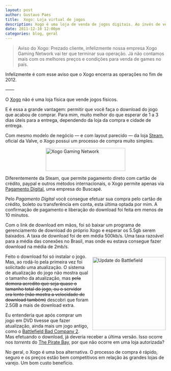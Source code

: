 ```yaml
---
layout: post
author: Gustavo Paes
title:  Xogo: Loja virtual de jogos
description: Xogo é uma loja de venda de jogos digitais. Ao invés de vender DVD, vende download. Os preços são bem competitivos e o método de compra é simples. O site oferece uma taxa boa de download. Infelizmente os jogos vem desatualizados e é preciso perder mais tempo fazendo o download de atualização.
date: 2011-12-10 12:00pm
categories: blog, geral
---
```


> Aviso do Xogo: Prezado cliente, infelizmente nossa empresa Xogo Gaming Network vai ter que terminar sua operação. Já não contamos mais com os melhores preços e condições para venda de games no país.

Infelizmente é com esse aviso que o Xogo encerra as operações no fim de 2012.

&#8212;&#8212;

O <a title="Xogo Gaming Network" href="http://www.xogo.com.br/" target="_blank">Xogo</a> não é uma loja física que vende jogos físicos.

E é essa a grande vantagem: permitir que você faça o download do jogo que acabou de comprar. Para mim, muito melhor do que esperar de 1 a 3 dias úteis para a entrega, dependendo da loja da compra e cidade de entrega.

Com mesmo modelo de negócio &#8212; e com layout parecido &#8212; da loja <a title="Steam store" href="http://store.steampowered.com/?l=english" target="_blank">Steam</a>, oficial da Valve, o Xogo possui um processo de compra muito simples.

<img alt="Xogo Gaming Network" src="//gustavopaes.net/images/posts/2011/12/logo.png" title="Logo Xogo" width="250" height="72" class="aligncenter" style="display:block;margin:10px auto;" />

Diferentemente da Steam, que permite pagamento direto com cartão de crédito, paypal e outros métodos internacionais, o Xogo permite apenas via <a title="Pagamento Digital" href="https://www.pagamentodigital.com.br/site/" target="_blank">Pagamento Digital</a>, uma empresa do Buscapé.

Pelo _Pagamento Digital_ você consegue efetuar sua compra pelo cartão de crédito, boleto ou transferência em conta, esta última optada por mim. A confirmação de pagamento e liberação do download foi feita em menos de 10 minutos.

Com o link de download em mãos, foi só baixar um programa de gerenciamento de download do próprio Xogo e esperar os 5.5gb serem baixados. A taxa de download foi de em média 500kb/s. Uma taxa razoável para a média das conexões no Brasil, mas onde eu estava consegue fazer download na média de 2mb/s.

<a href="//gustavopaes.net/images/posts/2011/12/update-battlefield.png" class="block-image" style="float:right;margin:10px 0 10px 10px;"><img src="//gustavopaes.net/images/posts/2011/12/update-battlefield.png" alt="Update do Battlefield" title="Update do Battlefield" width="230" class="size-full wp-image-790" /></a>

Feito o download foi só instalar o jogo. Mas, ao rodá-lo pela primeira vez foi solicitado uma atualização. O sistema de atualização do jogo não mostra qual o tamanho da atualização, mas <del>pela demora acredito que seja quase o tamanho total do jogo, ou o servidor era lento (não mostra a velocidade de download também)</del> descobri que foram 2.5GB a mais de download extra.

Eu entenderia que após comprar um jogo em DVD tivesse que fazer atualização, ainda mais um jogo antigo, como o <a href="http://www.battlefieldbadcompany2.com/" target="_blank">Battlefield Bad Company 2</a>. Mas efetuando o download, já deveria receber a última versão. Isso ocorre nos _torrents_ do <a href="http://thepiratebay.org/" target="_blank">The Pirate Bay</a>, por que não ocorre em uma loja autorizada?

No geral, o Xogo é uma boa alternativa. O processo de compra é rápido, seguro e os preços estão bem competitivos em relação às grandes lojas de varejo. Um bom custo benefício.

